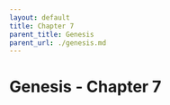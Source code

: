 ```yaml
---
layout: default
title: Chapter 7
parent_title: Genesis
parent_url: ./genesis.md
---
```


# Genesis - Chapter 7
